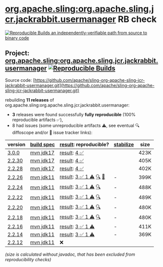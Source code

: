 [org.apache.sling:org.apache.sling.jcr.jackrabbit.usermanager](https://central.sonatype.com/artifact/org.apache.sling/org.apache.sling.jcr.jackrabbit.usermanager/versions) RB check
=======

[![Reproducible Builds](https://reproducible-builds.org/images/logos/rb.svg) an independently-verifiable path from source to binary code](https://reproducible-builds.org/)

## Project: [org.apache.sling:org.apache.sling.jcr.jackrabbit.usermanager](https://central.sonatype.com/artifact/org.apache.sling/org.apache.sling.jcr.jackrabbit.usermanager/versions) [![Reproducible Builds](https://img.shields.io/endpoint?url=https://raw.githubusercontent.com/jvm-repo-rebuild/reproducible-central/master/content/org/apache/sling/org.apache.sling.jcr.jackrabbit.usermanager/badge.json)](https://github.com/jvm-repo-rebuild/reproducible-central/blob/master/content/org/apache/sling/org.apache.sling.jcr.jackrabbit.usermanager/README.md)

Source code: [https://github.com/apache/sling-org-apache-sling-jcr-jackrabbit-usermanager.git](https://github.com/apache/sling-org-apache-sling-jcr-jackrabbit-usermanager.git)

rebuilding **11 releases** of org.apache.sling:org.apache.sling.jcr.jackrabbit.usermanager:
- **3** releases were found successfully **fully reproducible** (100% reproducible artifacts :white_check_mark:),
- 8 had issues (some unreproducible artifacts :warning:, see eventual :mag: diffoscope and/or :memo: issue tracker links):

| version | [build spec](/BUILDSPEC.md) | [result](https://reproducible-builds.org/docs/jvm/): reproducible? | [stabilize](https://github.com/google/oss-rebuild/blob/main/cmd/stabilize/README.md) | size |
| -- | --------- | ------ | ------ | -- |
| [3.0.0](https://central.sonatype.com/artifact/org.apache.sling/org.apache.sling.jcr.jackrabbit.usermanager/3.0.0/pom) | [mvn jdk17](org.apache.sling.jcr.jackrabbit.usermanager-3.0.0.buildspec) | [result](org.apache.sling.jcr.jackrabbit.usermanager-3.0.0.buildinfo): [4 :white_check_mark: ](org.apache.sling.jcr.jackrabbit.usermanager-3.0.0.buildcompare) | | 423K |
| [2.2.30](https://central.sonatype.com/artifact/org.apache.sling/org.apache.sling.jcr.jackrabbit.usermanager/2.2.30/pom) | [mvn jdk17](org.apache.sling.jcr.jackrabbit.usermanager-2.2.30.buildspec) | [result](org.apache.sling.jcr.jackrabbit.usermanager-2.2.30.buildinfo): [4 :white_check_mark: ](org.apache.sling.jcr.jackrabbit.usermanager-2.2.30.buildcompare) | | 405K |
| [2.2.28](https://central.sonatype.com/artifact/org.apache.sling/org.apache.sling.jcr.jackrabbit.usermanager/2.2.28/pom) | [mvn jdk17](org.apache.sling.jcr.jackrabbit.usermanager-2.2.28.buildspec) | [result](org.apache.sling.jcr.jackrabbit.usermanager-2.2.28.buildinfo): [4 :white_check_mark: ](org.apache.sling.jcr.jackrabbit.usermanager-2.2.28.buildcompare) | | 402K |
| [2.2.26](https://central.sonatype.com/artifact/org.apache.sling/org.apache.sling.jcr.jackrabbit.usermanager/2.2.26/pom) | [mvn jdk11](org.apache.sling.jcr.jackrabbit.usermanager-2.2.26.buildspec) | [result](org.apache.sling.jcr.jackrabbit.usermanager-2.2.26.buildinfo): [3 :white_check_mark:  1 :warning:](org.apache.sling.jcr.jackrabbit.usermanager-2.2.26.buildcompare) [:mag:](org.apache.sling.jcr.jackrabbit.usermanager-2.2.26.diffoscope) [:memo:](https://github.com/apache/sling-org-apache-sling-jcr-jackrabbit-usermanager/pull/18) | - | 399K |
| [2.2.24](https://central.sonatype.com/artifact/org.apache.sling/org.apache.sling.jcr.jackrabbit.usermanager/2.2.24/pom) | [mvn jdk11](org.apache.sling.jcr.jackrabbit.usermanager-2.2.24.buildspec) | [result](org.apache.sling.jcr.jackrabbit.usermanager-2.2.24.buildinfo): [3 :white_check_mark:  1 :warning:](org.apache.sling.jcr.jackrabbit.usermanager-2.2.24.buildcompare) [:mag:](org.apache.sling.jcr.jackrabbit.usermanager-2.2.24.diffoscope) | - | 488K |
| [2.2.22](https://central.sonatype.com/artifact/org.apache.sling/org.apache.sling.jcr.jackrabbit.usermanager/2.2.22/pom) | [mvn jdk11](org.apache.sling.jcr.jackrabbit.usermanager-2.2.22.buildspec) | [result](org.apache.sling.jcr.jackrabbit.usermanager-2.2.22.buildinfo): [3 :white_check_mark:  1 :warning:](org.apache.sling.jcr.jackrabbit.usermanager-2.2.22.buildcompare) [:mag:](org.apache.sling.jcr.jackrabbit.usermanager-2.2.22.diffoscope) | - | 489K |
| [2.2.20](https://central.sonatype.com/artifact/org.apache.sling/org.apache.sling.jcr.jackrabbit.usermanager/2.2.20/pom) | [mvn jdk11](org.apache.sling.jcr.jackrabbit.usermanager-2.2.20.buildspec) | [result](org.apache.sling.jcr.jackrabbit.usermanager-2.2.20.buildinfo): [3 :white_check_mark:  1 :warning:](org.apache.sling.jcr.jackrabbit.usermanager-2.2.20.buildcompare) [:mag:](org.apache.sling.jcr.jackrabbit.usermanager-2.2.20.diffoscope) | - | 480K |
| [2.2.18](https://central.sonatype.com/artifact/org.apache.sling/org.apache.sling.jcr.jackrabbit.usermanager/2.2.18/pom) | [mvn jdk11](org.apache.sling.jcr.jackrabbit.usermanager-2.2.18.buildspec) | [result](org.apache.sling.jcr.jackrabbit.usermanager-2.2.18.buildinfo): [3 :white_check_mark:  1 :warning:](org.apache.sling.jcr.jackrabbit.usermanager-2.2.18.buildcompare) [:mag:](org.apache.sling.jcr.jackrabbit.usermanager-2.2.18.diffoscope) | - | 480K |
| [2.2.16](https://central.sonatype.com/artifact/org.apache.sling/org.apache.sling.jcr.jackrabbit.usermanager/2.2.16/pom) | [mvn jdk11](org.apache.sling.jcr.jackrabbit.usermanager-2.2.16.buildspec) | [result](org.apache.sling.jcr.jackrabbit.usermanager-2.2.16.buildinfo): [3 :white_check_mark:  1 :warning:](org.apache.sling.jcr.jackrabbit.usermanager-2.2.16.buildcompare) | - | 411K |
| [2.2.14](https://central.sonatype.com/artifact/org.apache.sling/org.apache.sling.jcr.jackrabbit.usermanager/2.2.14/pom) | [mvn jdk11](org.apache.sling.jcr.jackrabbit.usermanager-2.2.14.buildspec) | [result](org.apache.sling.jcr.jackrabbit.usermanager-2.2.14.buildinfo): [3 :white_check_mark:  1 :warning:](org.apache.sling.jcr.jackrabbit.usermanager-2.2.14.buildcompare) | - | 369K |
| [2.2.12](https://central.sonatype.com/artifact/org.apache.sling/org.apache.sling.jcr.jackrabbit.usermanager/2.2.12/pom) | [mvn jdk11](org.apache.sling.jcr.jackrabbit.usermanager-2.2.12.buildspec) | :x: | |

<i>(size is calculated without javadoc, that has been excluded from reproducibility checks)</i>
